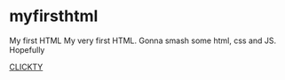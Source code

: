 # myfirsthtml
My first HTML
My very first HTML. 
Gonna smash some html, css and JS. Hopefully

<a href="https://andrewbeattie180.github.io/myfirsthtml">CLICKTY</a>
